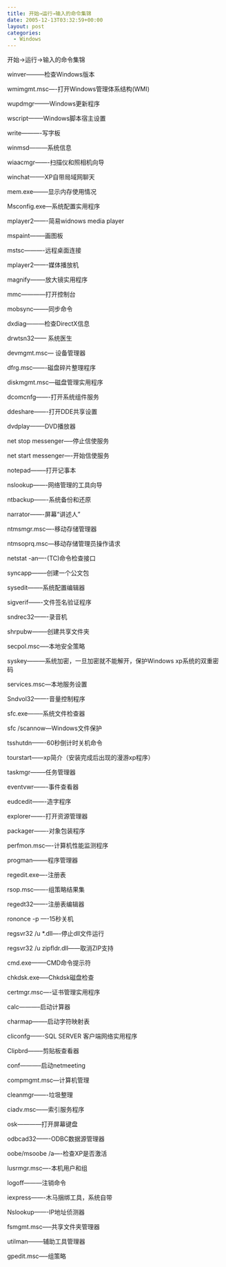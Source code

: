 ```yaml
---
title: 开始→运行→输入的命令集锦
date: 2005-12-13T03:32:59+00:00
layout: post
categories:
  - Windows
---
```


开始→运行→输入的命令集锦

winver———检查Windows版本

wmimgmt.msc—-打开Windows管理体系结构(WMI)

wupdmgr——–Windows更新程序

wscript——–Windows脚本宿主设置

write———-写字板

winmsd———系统信息

wiaacmgr——-扫描仪和照相机向导

winchat——–XP自带局域网聊天

mem.exe——–显示内存使用情况

Msconfig.exe—系统配置实用程序

mplayer2——-简易widnows media player

mspaint——–画图板

mstsc———-远程桌面连接

mplayer2——-媒体播放机

magnify——–放大镜实用程序

mmc————打开控制台

mobsync——–同步命令

dxdiag———检查DirectX信息

drwtsn32—— 系统医生

devmgmt.msc— 设备管理器

dfrg.msc——-磁盘碎片整理程序

diskmgmt.msc—磁盘管理实用程序

dcomcnfg——-打开系统组件服务

ddeshare——-打开DDE共享设置

dvdplay——–DVD播放器

net stop messenger—–停止信使服务

net start messenger—-开始信使服务

notepad——–打开记事本

nslookup——-网络管理的工具向导

ntbackup——-系统备份和还原

narrator——-屏幕“讲述人”

ntmsmgr.msc—-移动存储管理器

ntmsoprq.msc—移动存储管理员操作请求

netstat -an—-(TC)命令检查接口

syncapp——–创建一个公文包

sysedit——–系统配置编辑器

sigverif——-文件签名验证程序

sndrec32——-录音机

shrpubw——–创建共享文件夹

secpol.msc—–本地安全策略

syskey———系统加密，一旦加密就不能解开，保护Windows xp系统的双重密码

services.msc—本地服务设置

Sndvol32——-音量控制程序

sfc.exe——–系统文件检查器

sfc /scannow—Windows文件保护

tsshutdn——-60秒倒计时关机命令

tourstart——xp简介（安装完成后出现的漫游xp程序）

taskmgr——–任务管理器

eventvwr——-事件查看器

eudcedit——-造字程序

explorer——-打开资源管理器

packager——-对象包装程序

perfmon.msc—-计算机性能监测程序

progman——–程序管理器

regedit.exe—-注册表

rsop.msc——-组策略结果集

regedt32——-注册表编辑器

rononce -p —-15秒关机

regsvr32 /u *.dll—-停止dll文件运行

regsvr32 /u zipfldr.dll——取消ZIP支持

cmd.exe——–CMD命令提示符

chkdsk.exe—–Chkdsk磁盘检查

certmgr.msc—-证书管理实用程序

calc———–启动计算器

charmap——–启动字符映射表

cliconfg——-SQL SERVER 客户端网络实用程序

Clipbrd——–剪贴板查看器

conf———–启动netmeeting

compmgmt.msc—计算机管理

cleanmgr——-垃圾整理

ciadv.msc——索引服务程序

osk————打开屏幕键盘

odbcad32——-ODBC数据源管理器

oobe/msoobe /a—-检查XP是否激活

lusrmgr.msc—-本机用户和组

logoff———注销命令

iexpress——-木马捆绑工具，系统自带

Nslookup——-IP地址侦测器

fsmgmt.msc—–共享文件夹管理器

utilman——–辅助工具管理器

gpedit.msc—–组策略